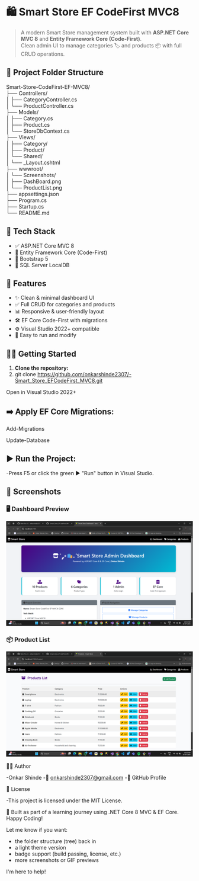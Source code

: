 # 🛍️ Smart Store EF CodeFirst MVC8

> A modern Smart Store management system built with **ASP.NET Core MVC 8** and **Entity Framework Core (Code-First)**.  
> Clean admin UI to manage categories 🏷️ and products 📦 with full CRUD operations.

## 📁 Project Folder Structure

Smart-Store-CodeFirst-EF-MVC8/  
├── Controllers/  
│   ├── CategoryController.cs  
│   └── ProductController.cs  
├── Models/  
│   ├── Category.cs  
│   ├── Product.cs  
│   └── StoreDbContext.cs  
├── Views/  
│   ├── Category/  
│   ├── Product/  
│   └── Shared/  
│       └── _Layout.cshtml  
├── wwwroot/  
│   └── Screenshots/  
│       ├── DashBoard.png  
│       └── ProductList.png  
├── appsettings.json  
├── Program.cs  
├── Startup.cs  
└── README.md


 
## 🚀 Tech Stack

- ✅ ASP.NET Core MVC 8  
- 🧱 Entity Framework Core (Code-First)  
- 🎨 Bootstrap 5  
- 💾 SQL Server LocalDB  


## 🔑 Features

- ✨ Clean & minimal dashboard UI  
- ✅ Full CRUD for categories and products  
- 📊 Responsive & user-friendly layout  
- 🛠️ EF Core Code-First with migrations  
- ⚙️ Visual Studio 2022+ compatible  
- 🧪 Easy to run and modify  

 
## 🧑‍💻 Getting Started

1. **Clone the repository:**
2. git clone https://github.com/onkarshinde2307/-Smart_Store_EFCodeFirst_MVC8.git

Open in Visual Studio 2022+

## ➡️ Apply EF Core Migrations:

Add-Migrations

Update-Database

## ▶️ Run the Project:

-Press F5 or click the green ▶️ "Run" button in Visual Studio.

## 📸 Screenshots

### 🖥️ Dashboard Preview  
![Dashboard](https://raw.githubusercontent.com/onkarshinde2307/-Smart_Store_EFCodeFirst_MVC8/main/Smart-Store-CodeFirst-EF-MVC8/wwwroot/Screenshots/DashBoard.png)

### 📦 Product List  
![Product List](https://raw.githubusercontent.com/onkarshinde2307/-Smart_Store_EFCodeFirst_MVC8/main/Smart-Store-CodeFirst-EF-MVC8/wwwroot/Screenshots/Listofproducts.png)


👨‍🎓 Author

-Onkar Shinde
-📧 onkarshinde2307@gmail.com
-🔗 GitHub Profile


📝 License

-This project is licensed under the MIT License.

📌 Built as part of a learning journey using .NET Core 8 MVC & EF Core. Happy Coding!

Let me know if you want:
- the folder structure (tree) back in  
- a light theme version  
- badge support (build passing, license, etc.)  
- more screenshots or GIF previews

I'm here to help!
